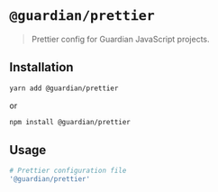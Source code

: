 # `@guardian/prettier`

> Prettier config for Guardian JavaScript projects.

## Installation

```bash
yarn add @guardian/prettier
```

or

```bash
npm install @guardian/prettier
```

## Usage

```yaml
# Prettier configuration file
'@guardian/prettier'
```

